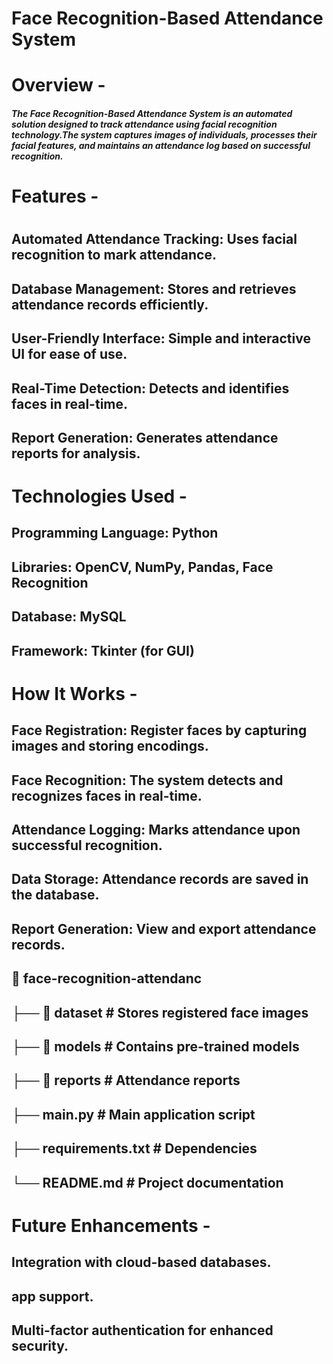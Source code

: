 <h1>Face Recognition-Based Attendance System</h1>

<h1>Overview - </h1>

<h5>The Face Recognition-Based Attendance System is an automated solution designed to track attendance using facial recognition technology.The system captures images of individuals, processes their facial features, and maintains an attendance log based on successful recognition.</h5>

<h1>Features - <h1></h1>

<h2>Automated Attendance Tracking: Uses facial recognition to mark attendance.</h2>
<h2>Database Management: Stores and retrieves attendance records efficiently.</h2>
<h2>User-Friendly Interface: Simple and interactive UI for ease of use.</h2>
<h2>Real-Time Detection: Detects and identifies faces in real-time.</h2>
<h2>Report Generation: Generates attendance reports for analysis.</h2>


<h1>Technologies Used - </h1>

<h2>Programming Language: Python</h2>
<h2>Libraries: OpenCV, NumPy, Pandas, Face Recognition</h2>
<h2>Database:  MySQL</h2>
<h2>Framework: Tkinter (for GUI)</h2>


<h1>How It Works - </h1>

<h2>Face Registration: Register faces by capturing images and storing encodings.</h2>
<h2>Face Recognition: The system detects and recognizes faces in real-time.</h2>
<h2>Attendance Logging: Marks attendance upon successful recognition.</h2>
<h2>Data Storage: Attendance records are saved in the database.</h2>
<h2>Report Generation: View and export attendance records.</h2>

<h2>📂 face-recognition-attendanc</h2>
<h2>├── 📂 dataset         # Stores registered face images</h2>
<h2>├── 📂 models          # Contains pre-trained models</h2>
<h2>├── 📂 reports         # Attendance reports</h2>
<h2>├── main.py           # Main application script</h2>
<h2>├── requirements.txt  # Dependencies</h2>
<h2>└── README.md         # Project documentation</h2>

<h1>Future Enhancements - </h1>

<h2>Integration with cloud-based databases.</h2>
<h2> app support.</h2>
<h2>Multi-factor authentication for enhanced security.</h2>
